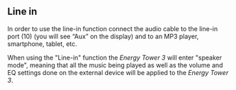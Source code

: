 ## Line in

In order to use the line-in function connect the audio cable to the line-in port (10) (you will see “Aux” on the display) and to an MP3 player, smartphone, tablet, etc.

When using the "Line-in" function the *Energy Tower 3* will enter "speaker mode", meaning that all the music being played as well as the volume and EQ settings done on the external device will be applied to the *Energy Tower 3*.
